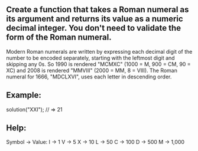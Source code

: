## Create a function that takes a Roman numeral as its argument and returns its value as a numeric decimal integer. You don't need to validate the form of the Roman numeral.

Modern Roman numerals are written by expressing each decimal digit of the number to be encoded separately, starting with the leftmost digit and skipping any 0s. So 1990 is rendered "MCMXC" (1000 = M, 900 = CM, 90 = XC) and 2008 is rendered "MMVIII" (2000 = MM, 8 = VIII). The Roman numeral for 1666, "MDCLXVI", uses each letter in descending order.

## Example:

solution("XXI"); // => 21

## Help:

Symbol    -> Value:
I      ->    1
V       ->   5
X       ->   10
L      ->    50
C      ->    100
D     ->     500
M      ->    1,000
